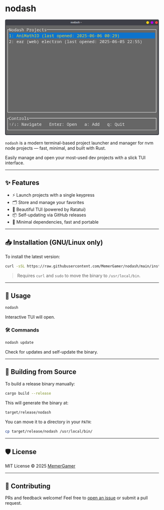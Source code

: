 # nodash

![demo.png](demo.png)

`nodash` is a modern terminal-based project launcher and manager for nvm node projects — fast, minimal, and built with Rust.

Easily manage and open your most-used dev projects with a slick TUI interface.

---

## ✨ Features

- ⚡ Launch projects with a single keypress
- 🗂 Store and manage your favorites
- 🎨 Beautiful TUI (powered by Ratatui)
- 📦 Self-updating via GitHub releases
- 🧩 Minimal dependencies, fast and portable

---

## 📥 Installation (GNU/Linux only)

To install the latest version:

```bash
curl -sSL https://raw.githubusercontent.com/MemerGamer/nodash/main/install.sh | bash
```

> Requires `curl` and `sudo` to move the binary to `/usr/local/bin`.

---

## 🚀 Usage

```bash
nodash
```

Interactive TUI will open.

### 🛠 Commands

```bash
nodash update
```

Check for updates and self-update the binary.

---

## 🔧 Building from Source

To build a release binary manually:

```bash
cargo build --release
```

This will generate the binary at:

```bash
target/release/nodash
```

You can move it to a directory in your `PATH`:

```bash
cp target/release/nodash /usr/local/bin/
```

---

## 🛡 License

MIT License © 2025 [MemerGamer](https://github.com/MemerGamer)

---

## 🙌 Contributing

PRs and feedback welcome! Feel free to [open an issue](https://github.com/MemerGamer/nodash/issues) or submit a pull request.

